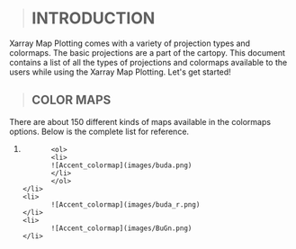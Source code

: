 > # INTRODUCTION

 Xarray Map Plotting comes with a variety of projection types and colormaps. The basic projections are a part of the cartopy. This document contains a list of all the types of   projections and colormaps available to the users while using the Xarray Map Plotting. Let's get started!

> ## COLOR MAPS
There are about 150 different kinds of maps available in the  colormaps options. Below is the complete list for reference.
<ol>
    <li> 

           <ol>
           <li> 
           ![Accent_colormap](images/buda.png)
           </li>
           </ol>
    </li>
    <li> 
           ![Accent_colormap](images/buda_r.png)
    </li>
    <li> 
           ![Accent_colormap](images/BuGn.png)
    </li>
</ol> 
